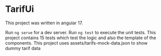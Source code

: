 # TarifUi

This project was written in angular 17.

Run `ng serve` for a dev server.
Run `ng test` to execute the unit tests.
This project contains 15 tests which test the logic and also the template of the components.
This project uses assets/tarifs-mock-data.json to show dummy tarif data